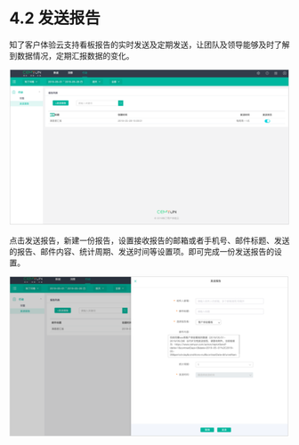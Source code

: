 # 4.2 发送报告

 知了客户体验云支持看板报告的实时发送及定期发送，让团队及领导能够及时了解到数据情况，定期汇报数据的变化。 

![&#x53D1;&#x9001;&#x62A5;&#x544A;&#x56FE;](../.gitbook/assets/image%20%283%29.png)

点击发送报告，新建一份报告，设置接收报告的邮箱或者手机号、邮件标题、发送的报告、邮件内容、统计周期、发送时间等设置项。即可完成一份发送报告的设置。

![&#x65B0;&#x5EFA;&#x62A5;&#x544A;&#x56FE;](../.gitbook/assets/image%20%2845%29.png)

